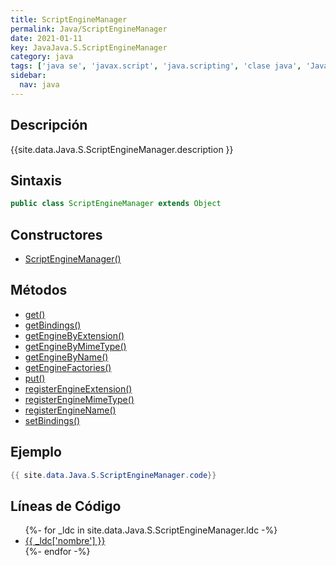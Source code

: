 ```yaml
---
title: ScriptEngineManager
permalink: Java/ScriptEngineManager
date: 2021-01-11
key: JavaJava.S.ScriptEngineManager
category: java
tags: ['java se', 'javax.script', 'java.scripting', 'clase java', 'Java 1.6']
sidebar: 
  nav: java
---
```


## Descripción
{{site.data.Java.S.ScriptEngineManager.description }}

## Sintaxis
~~~java
public class ScriptEngineManager extends Object
~~~

## Constructores
* [ScriptEngineManager()](/Java/ScriptEngineManager/ScriptEngineManager/)

## Métodos
* [get()](/Java/ScriptEngineManager/get)
* [getBindings()](/Java/ScriptEngineManager/getBindings)
* [getEngineByExtension()](/Java/ScriptEngineManager/getEngineByExtension)
* [getEngineByMimeType()](/Java/ScriptEngineManager/getEngineByMimeType)
* [getEngineByName()](/Java/ScriptEngineManager/getEngineByName)
* [getEngineFactories()](/Java/ScriptEngineManager/getEngineFactories)
* [put()](/Java/ScriptEngineManager/put)
* [registerEngineExtension()](/Java/ScriptEngineManager/registerEngineExtension)
* [registerEngineMimeType()](/Java/ScriptEngineManager/registerEngineMimeType)
* [registerEngineName()](/Java/ScriptEngineManager/registerEngineName)
* [setBindings()](/Java/ScriptEngineManager/setBindings)

## Ejemplo
~~~java
{{ site.data.Java.S.ScriptEngineManager.code}}
~~~

## Líneas de Código
<ul>
{%- for _ldc in site.data.Java.S.ScriptEngineManager.ldc -%}
   <li>
       <a href="{{_ldc['url'] }}">{{ _ldc['nombre'] }}</a>
   </li>
{%- endfor -%}
</ul>
